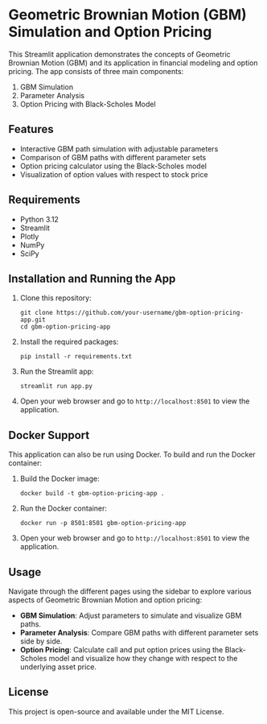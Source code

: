 
# Geometric Brownian Motion (GBM) Simulation and Option Pricing

This Streamlit application demonstrates the concepts of Geometric Brownian Motion (GBM) and its application in financial modeling and option pricing. The app consists of three main components:

1. GBM Simulation
2. Parameter Analysis
3. Option Pricing with Black-Scholes Model

## Features

- Interactive GBM path simulation with adjustable parameters
- Comparison of GBM paths with different parameter sets
- Option pricing calculator using the Black-Scholes model
- Visualization of option values with respect to stock price

## Requirements

- Python 3.12
- Streamlit
- Plotly
- NumPy
- SciPy

## Installation and Running the App

1. Clone this repository:
   ```
   git clone https://github.com/your-username/gbm-option-pricing-app.git
   cd gbm-option-pricing-app
   ```

2. Install the required packages:
   ```
   pip install -r requirements.txt
   ```

3. Run the Streamlit app:
   ```
   streamlit run app.py
   ```

4. Open your web browser and go to `http://localhost:8501` to view the application.

## Docker Support

This application can also be run using Docker. To build and run the Docker container:

1. Build the Docker image:
   ```
   docker build -t gbm-option-pricing-app .
   ```

2. Run the Docker container:
   ```
   docker run -p 8501:8501 gbm-option-pricing-app
   ```

3. Open your web browser and go to `http://localhost:8501` to view the application.

## Usage

Navigate through the different pages using the sidebar to explore various aspects of Geometric Brownian Motion and option pricing:

- **GBM Simulation**: Adjust parameters to simulate and visualize GBM paths.
- **Parameter Analysis**: Compare GBM paths with different parameter sets side by side.
- **Option Pricing**: Calculate call and put option prices using the Black-Scholes model and visualize how they change with respect to the underlying asset price.

## License

This project is open-source and available under the MIT License.

